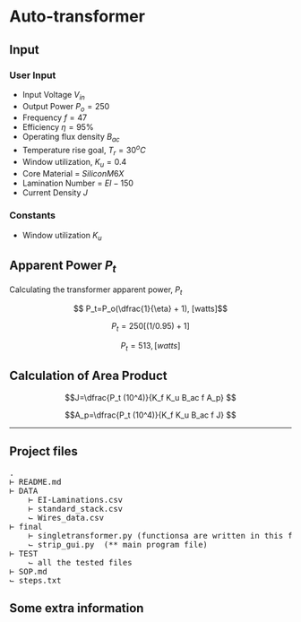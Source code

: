 # Auto-transformer

## Input

### User Input

- Input Voltage $V_{in}$
- Output Power $P_o=250$
- Frequency $f=47$
- Efficiency $\eta=95\%$
- Operating flux density $B_{ac}$
- Temperature rise goal, $T_r=30^oC$
- Window utilization, $K_u=0.4$
- Core Material = $Silicon M6X$
- Lamination Number = $EI-150$
- Current Density $J$

### Constants 

- Window utilization $K_u$

## Apparent Power $P_t$

Calculating the transformer apparent power, $P_t$

$$ P_t=P_o(\dfrac{1}{\eta} + 1), [watts]$$

$$P_t=250[(1/0.95)+1]$$

$$P_t=513, [watts]$$

## Calculation of Area Product

$$J=\dfrac{P_t (10^4)}{K_f K_u B_ac f A_p} $$

$$A_p=\dfrac{P_t (10^4)}{K_f K_u B_ac f J} $$

---
## Project files


<pre>
.
&#8866; README.md
&#8866; DATA
    &#8866; EI-Laminations.csv
    &#8866; standard_stack.csv
    &#8985; Wires_data.csv
&#8866; final    
    &#8866; singletransformer.py (functionsa are written in this file)
    &#8985; strip_gui.py  (** main program file)
&#8866; TEST
    &#8985; all the tested files
&#8866; SOP.md
&#8985; steps.txt
</pre>


## Some extra information


